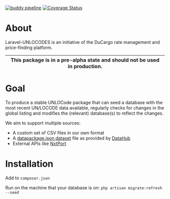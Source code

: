 [![buddy pipeline](https://app.buddy.works/ducargo/laravel-unlocodes/pipelines/pipeline/187920/badge.svg?token=689b99bde10170b2056052ffe3d1200a5ed24f57302b2a13e0444bd019b8d469 "buddy pipeline")](https://app.buddy.works/ducargo/laravel-unlocodes/pipelines/pipeline/187920) [![Coverage Status](https://coveralls.io/repos/github/DuCargo/laravel-unlocodes/badge.svg?branch=master)](https://coveralls.io/github/DuCargo/laravel-unlocodes?branch=master)

# About
Laravel-UNLOCODES is an initiative of the DuCargo rate management and price-finding platform. 

| This package is in a pre-alpha state and should not be used in production. | 
| -------- | 

# Goal
To produce a stable UNLOCode package that can seed a database with the most recent UN/LOCODE data available, regularly checks for changes in the global listing and modifies the (relevant) database(s) to reflect the changes.

We aim to support multiple sources:
- A custom set of CSV files in our own format
- A [datapackage.json dataset](https://github.com/datasets/un-locode.git) file as provided by [DataHub](https://datahub.io/core/un-locode)
- External APIs like [NxtPort](https://github.com/NxtPort/UNLoCodes)

# Installation
Add to `composer.json`

Run on the machine that your database is on:
`php artisan migrate:refresh --seed`
